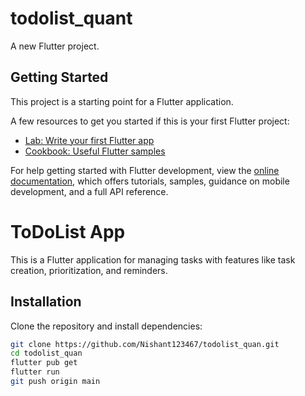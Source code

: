 # todolist_quant

A new Flutter project.

## Getting Started

This project is a starting point for a Flutter application.

A few resources to get you started if this is your first Flutter project:

- [Lab: Write your first Flutter app](https://docs.flutter.dev/get-started/codelab)
- [Cookbook: Useful Flutter samples](https://docs.flutter.dev/cookbook)

For help getting started with Flutter development, view the
[online documentation](https://docs.flutter.dev/), which offers tutorials,
samples, guidance on mobile development, and a full API reference.


# ToDoList App

This is a Flutter application for managing tasks with features like task creation, prioritization, and reminders.

## Installation

Clone the repository and install dependencies:

```bash
git clone https://github.com/Nishant123467/todolist_quan.git
cd todolist_quan
flutter pub get
flutter run
git push origin main

